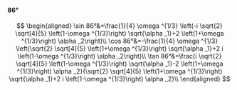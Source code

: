 #### 86°

$$
\begin{aligned}
\sin 86°&=\frac{1}{4} \omega ^{1/3} \left(-i \sqrt{2} \sqrt[4]{5} \left(1-\omega ^{1/3}\right) \sqrt{\alpha _1}+2 \left(1+\omega ^{1/3}\right) \alpha _2\right)\\
\cos 86°&=-\frac{1}{4} \omega ^{1/3} \left(\sqrt{2} \sqrt[4]{5} \left(1+\omega ^{1/3}\right) \sqrt{\alpha _1}+2 i \left(1-\omega ^{1/3}\right) \alpha _2\right)\\
\tan 86°&=\frac{i \sqrt{2} \sqrt[4]{5} \left(1-\omega ^{1/3}\right) \sqrt{\alpha _1}-2 \left(1+\omega ^{1/3}\right) \alpha _2}{\sqrt{2} \sqrt[4]{5} \left(1+\omega
^{1/3}\right) \sqrt{\alpha _1}+2 i \left(1-\omega ^{1/3}\right) \alpha _2}\\
\end{aligned}
$$

